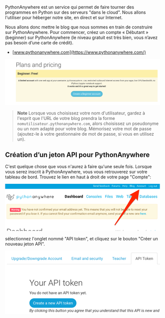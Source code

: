 PythonAnywhere est un service qui permet de faire tourner des programmes en Python sur des serveurs "dans le cloud". Nous allons l'utiliser pour héberger notre site, en direct et sur Internet.

Nous allons donc mettre le blog que nous sommes en train de construire sur PythonAnywhere. Pour commencer, créez un compte « Débutant » (beginner) sur PythonAnywhere (le niveau gratuit est très bien, vous n’avez pas besoin d’une carte de crédit).

* [www.pythonanywhere.com](https://www.pythonanywhere.com/)

![La page de login de PythonAnywhere contenant un bouton pour créer le compte gratuit pour 'Débutant'](../deploy/images/pythonanywhere_beginner_account_button.png)

> **Note** Lorsque vous choisissez votre nom d'utilisateur, gardez à l'esprit que l'URL de votre blog prendra la forme `nomutilisateur.pythonanywhere.com`, alors choisissez un pseudonyme ou un nom adapté pour votre blog. Mémorisez votre mot de passe (ajoutez-le à votre gestionnaire de mot de passe, si vous en utilisez un).

## Création d’un jeton API pour PythonAnywhere

C'est quelque chose que vous n'aurez à faire qu'une seule fois. Lorsque vous serez inscrit à PythonAnywhere, vous vous retrouverez sur votre tableau de bord. Trouvez le lien en haut à droit de votre page "Compte":

![Lien du compte en haut à droite sur la page](../deploy/images/pythonanywhere_account.png)

sélectionnez l'onglet nommé "API token", et cliquez sur le bouton "Créer un nouveau jeton API".

![L'onglet API sur la page Compte](../deploy/images/pythonanywhere_create_api_token.png)